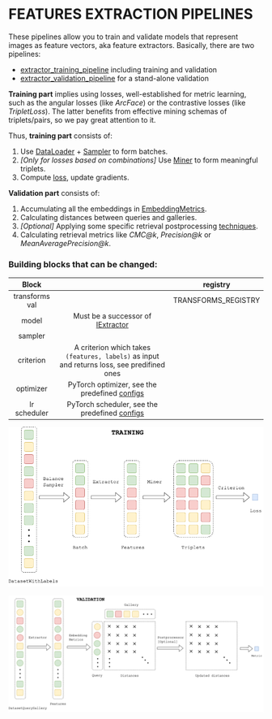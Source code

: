 # FEATURES EXTRACTION PIPELINES

These pipelines allow you to train and validate models that represent images as feature vectors, aka feature extractors.
Basically, there are two pipelines:
* [extractor_training_pipeline](https://open-metric-learning.readthedocs.io/en/latest/contents/lightning.html#extractor-training-pipeline) including training and validation
* [extractor_validation_pipeline](https://open-metric-learning.readthedocs.io/en/latest/contents/lightning.html#extractor-validation-pipeline) for a stand-alone validation

**Training part** implies using losses, well-established for metric learning, such as the angular losses
(like *ArcFace*) or the contrastive losses (like *TripletLoss*).
The latter benefits from effective mining schemas of triplets/pairs, so we pay great attention to it.

Thus, **training part** consists of:
   1. Use [DataLoader](https://open-metric-learning.readthedocs.io/en/latest/contents/samplers.html) + [Sampler](https://open-metric-learning.readthedocs.io/en/latest/contents/samplers.html) to form batches.
   2. *[Only for losses based on combinations]* Use [Miner](https://open-metric-learning.readthedocs.io/en/latest/contents/miners.html) to form meaningful triplets.
   3. Compute [loss](https://open-metric-learning.readthedocs.io/en/latest/contents/losses.html), update gradients.

**Validation part** consists of:
  1. Accumulating all the embeddings in [EmbeddingMetrics](https://open-metric-learning.readthedocs.io/en/latest/contents/metrics.html#embeddingmetrics).
  2. Calculating distances between queries and galleries.
  3. *[Optional]* Applying some specific retrieval postprocessing [techniques](https://open-metric-learning.readthedocs.io/en/latest/contents/postprocessing.html).
  4. Calculating retrieval metrics like *CMC@k*, *Precision@k* or *MeanAveragePrecision@k*.

### Building blocks that can be changed:

|      Block       |                                                                                                                                     |       registry       |
|:----------------:|:-----------------------------------------------------------------------------------------------------------------------------------:|:--------------------:|
|  transforms val  |                                                                                                                                     | TRANSFORMS_REGISTRY  |
|      model       |   Must be a successor of [IExtractor](https://open-metric-learning.readthedocs.io/en/latest/contents/interfaces.html#iextractor)    |                      |
|     sampler      |                                                                                                                                     |                      |
|    criterion     |                     A criterion which takes `(features, labels)` as input and returns loss, see predifined ones                     |                      |
|    optimizer     |  PyTorch optimizer, see the predefined [configs](https://github.com/OML-Team/open-metric-learning/tree/main/oml/configs/optimizer)  |                      |
|   lr scheduler   |  PyTorch scheduler, see the predefined [configs](https://github.com/OML-Team/open-metric-learning/tree/main/oml/configs/scheduler)  |                      |


![Extractor train](../../docs/images/extractor_train.png)

![Extractor validation](../../docs/images/extractor_validation.png)
